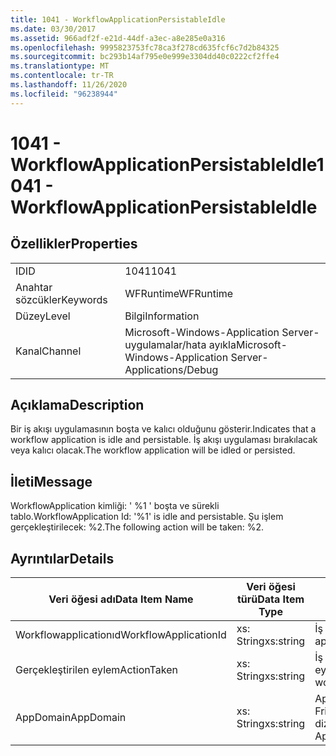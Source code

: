 ```yaml
---
title: 1041 - WorkflowApplicationPersistableIdle
ms.date: 03/30/2017
ms.assetid: 966adf2f-e21d-44df-a3ec-a8e285e0a316
ms.openlocfilehash: 9995823753fc78ca3f278cd635fcf6c7d2b84325
ms.sourcegitcommit: bc293b14af795e0e999e3304dd40c0222cf2ffe4
ms.translationtype: MT
ms.contentlocale: tr-TR
ms.lasthandoff: 11/26/2020
ms.locfileid: "96238944"
---
```

# <a name="1041---workflowapplicationpersistableidle"></a><span data-ttu-id="6b748-102">1041 - WorkflowApplicationPersistableIdle</span><span class="sxs-lookup"><span data-stu-id="6b748-102">1041 - WorkflowApplicationPersistableIdle</span></span>

## <a name="properties"></a><span data-ttu-id="6b748-103">Özellikler</span><span class="sxs-lookup"><span data-stu-id="6b748-103">Properties</span></span>  
  
|||  
|-|-|  
|<span data-ttu-id="6b748-104">ID</span><span class="sxs-lookup"><span data-stu-id="6b748-104">ID</span></span>|<span data-ttu-id="6b748-105">1041</span><span class="sxs-lookup"><span data-stu-id="6b748-105">1041</span></span>|  
|<span data-ttu-id="6b748-106">Anahtar sözcükler</span><span class="sxs-lookup"><span data-stu-id="6b748-106">Keywords</span></span>|<span data-ttu-id="6b748-107">WFRuntime</span><span class="sxs-lookup"><span data-stu-id="6b748-107">WFRuntime</span></span>|  
|<span data-ttu-id="6b748-108">Düzey</span><span class="sxs-lookup"><span data-stu-id="6b748-108">Level</span></span>|<span data-ttu-id="6b748-109">Bilgi</span><span class="sxs-lookup"><span data-stu-id="6b748-109">Information</span></span>|  
|<span data-ttu-id="6b748-110">Kanal</span><span class="sxs-lookup"><span data-stu-id="6b748-110">Channel</span></span>|<span data-ttu-id="6b748-111">Microsoft-Windows-Application Server-uygulamalar/hata ayıkla</span><span class="sxs-lookup"><span data-stu-id="6b748-111">Microsoft-Windows-Application Server-Applications/Debug</span></span>|  
  
## <a name="description"></a><span data-ttu-id="6b748-112">Açıklama</span><span class="sxs-lookup"><span data-stu-id="6b748-112">Description</span></span>  

 <span data-ttu-id="6b748-113">Bir iş akışı uygulamasının boşta ve kalıcı olduğunu gösterir.</span><span class="sxs-lookup"><span data-stu-id="6b748-113">Indicates that a workflow application is idle and persistable.</span></span> <span data-ttu-id="6b748-114">İş akışı uygulaması bırakılacak veya kalıcı olacak.</span><span class="sxs-lookup"><span data-stu-id="6b748-114">The workflow application will be idled or persisted.</span></span>  
  
## <a name="message"></a><span data-ttu-id="6b748-115">İleti</span><span class="sxs-lookup"><span data-stu-id="6b748-115">Message</span></span>  

 <span data-ttu-id="6b748-116">WorkflowApplication kimliği: ' %1 ' boşta ve sürekli tablo.</span><span class="sxs-lookup"><span data-stu-id="6b748-116">WorkflowApplication Id: '%1' is idle and persistable.</span></span>  <span data-ttu-id="6b748-117">Şu işlem gerçekleştirilecek: %2.</span><span class="sxs-lookup"><span data-stu-id="6b748-117">The following action will be taken: %2.</span></span>  
  
## <a name="details"></a><span data-ttu-id="6b748-118">Ayrıntılar</span><span class="sxs-lookup"><span data-stu-id="6b748-118">Details</span></span>  
  
|<span data-ttu-id="6b748-119">Veri öğesi adı</span><span class="sxs-lookup"><span data-stu-id="6b748-119">Data Item Name</span></span>|<span data-ttu-id="6b748-120">Veri öğesi türü</span><span class="sxs-lookup"><span data-stu-id="6b748-120">Data Item Type</span></span>|<span data-ttu-id="6b748-121">Açıklama</span><span class="sxs-lookup"><span data-stu-id="6b748-121">Description</span></span>|  
|--------------------|--------------------|-----------------|  
|<span data-ttu-id="6b748-122">Workflowapplicationıd</span><span class="sxs-lookup"><span data-stu-id="6b748-122">WorkflowApplicationId</span></span>|<span data-ttu-id="6b748-123">xs: String</span><span class="sxs-lookup"><span data-stu-id="6b748-123">xs:string</span></span>|<span data-ttu-id="6b748-124">İş akışı uygulama kimliği</span><span class="sxs-lookup"><span data-stu-id="6b748-124">The workflow application id</span></span>|  
|<span data-ttu-id="6b748-125">Gerçekleştirilen eylem</span><span class="sxs-lookup"><span data-stu-id="6b748-125">ActionTaken</span></span>|<span data-ttu-id="6b748-126">xs: String</span><span class="sxs-lookup"><span data-stu-id="6b748-126">xs:string</span></span>|<span data-ttu-id="6b748-127">İş akışı uygulamasında gerçekleştirilecek eylem.</span><span class="sxs-lookup"><span data-stu-id="6b748-127">The action that will be taken on the workflow application.</span></span>|  
|<span data-ttu-id="6b748-128">AppDomain</span><span class="sxs-lookup"><span data-stu-id="6b748-128">AppDomain</span></span>|<span data-ttu-id="6b748-129">xs: String</span><span class="sxs-lookup"><span data-stu-id="6b748-129">xs:string</span></span>|<span data-ttu-id="6b748-130">AppDomain. CurrentDomain. FriendlyName tarafından döndürülen dize.</span><span class="sxs-lookup"><span data-stu-id="6b748-130">The string returned by AppDomain.CurrentDomain.FriendlyName.</span></span>|
